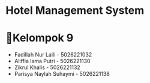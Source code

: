 # Hotel Management System

# 📘Kelompok 9
- Fadillah Nur Laili - 5026221032 
- Aliffia Isma Putri - 5026221130
- Zikrul Khalis - 5026221132
- Parisya Naylah Suhaymi - 5026221138
